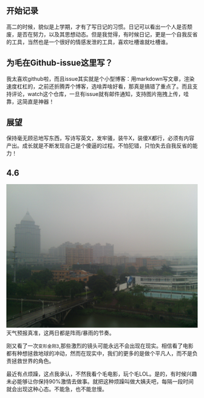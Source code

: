 开始记录
---
  高二的时候，貌似是上学期，才有了写日记的习惯。日记可以看出一个人是否颓废，是否在努力，以及其思想动态。但是我觉得，有时候日记，更是一个自我反省的工具，当然也是一个很好的情感发泄的工具，喜欢吐槽谁就吐槽谁。

为毛在Github-issue这里写？
---
  我太喜欢github啦，而且issue其实就是个小型博客：用markdown写文章，渲染速度杠杠的，之前还折腾弄个博客，选啥弄啥好看，那真是搞错了重点了。而且支持评论，watch这个仓库，一旦有issue就有邮件通知，支持图片拖拽上传，哇靠，这简直是神器！  

展望
----
  保持毫无顾忌地写东西，写诗写英文，发牢骚，装牛X，装傻X都行，必须有内容产出。成长就是不断发现自己是个傻逼的过程。不怕犯错，只怕失去自我反省的能力！

4.6
---
  ![backgroud](./img/2014040602.jpg)  
  天气预报真准，这两日都是阵雨/暴雨的节奏。 
   
  刚又看了一次`变形金刚3`,那些激烈的镜头可能永远不会出现在现实。相信看了电影都有种想拯救地球的冲动，然而在现实中，我们的更多的是做个平凡人，而不是负责拯救世界的角色。  
  
  最近有点烦躁，这点我承认，不然我看个毛电影，玩个毛LOL。是的，有时候兴趣未必能够让你保持90%激情去做事。就把这种烦躁叫做大姨夫吧，每隔一段时间就会出现这种心态。不能急，也不能怠慢。
  

   
   
